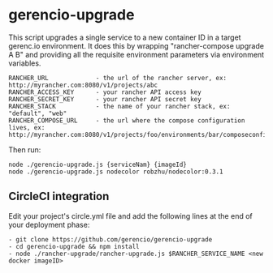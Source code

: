 # gerencio-upgrade
This script upgrades a single service to a new container ID in a target gerenc.io environment. It does this by wrapping "rancher-compose upgrade A B" and providing all the requisite environment parameters via environment variables. 

```
RANCHER_URL         	- the url of the rancher server, ex: http://myrancher.com:8080/v1/projects/abc
RANCHER_ACCESS_KEY  	- your rancher API access key
RANCHER_SECRET_KEY  	- your rancher API secret key 
RANCHER_STACK       	- the name of your rancher stack, ex: "default", "web"
RANCHER_COMPOSE_URL		- the url where the compose configuration lives, ex: http://myrancher.com:8080/v1/projects/foo/environments/bar/composeconfig
```

Then run:
```
node ./gerencio-upgrade.js {serviceNam} {imageId}
node ./gerencio-upgrade.js nodecolor robzhu/nodecolor:0.3.1
```

## CircleCI integration
Edit your project's circle.yml file and add the following lines at the end of your deployment phase:

```
- git clone https://github.com/gerencio/gerencio-upgrade 
- cd gerencio-upgrade && npm install
- node ./rancher-upgrade/rancher-upgrade.js $RANCHER_SERVICE_NAME <new docker imageID> 
```
